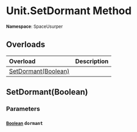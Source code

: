 # Unit.SetDormant Method

<small>**Namespace**: SpaceUsurper</small>

## Overloads

<div markdown="1" class="member-table">

| Overload | Description |
| :------- | ----------- |
| [SetDormant(Boolean)](#Boolean_) |  | 

</div>

## SetDormant(Boolean)
### Parameters
#### <small>[Boolean](https://docs.microsoft.com/en-us/dotnet/api/system.boolean?view=netframework-4.5)</small> `dormant`

